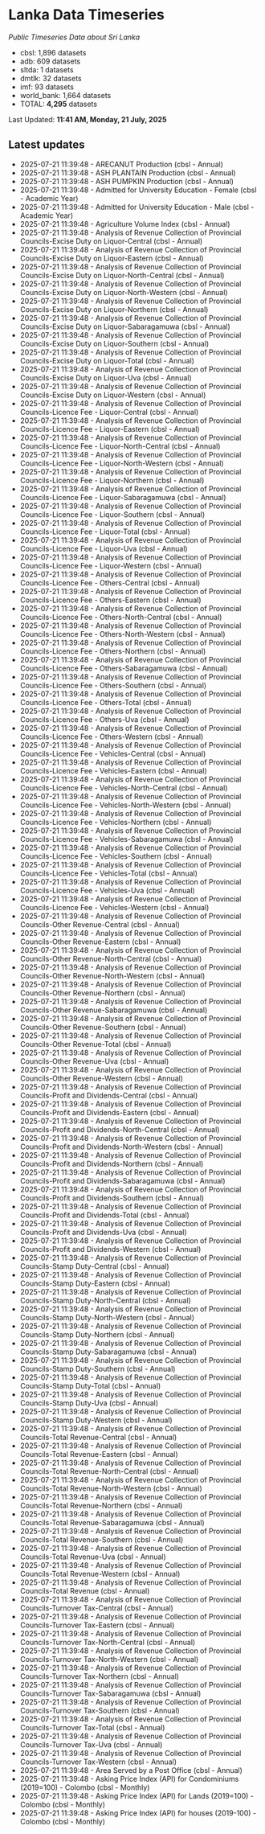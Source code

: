 # Lanka Data Timeseries
*Public Timeseries Data about Sri Lanka*

* cbsl: 1,896 datasets
* adb: 609 datasets
* sltda: 1 datasets
* dmtlk: 32 datasets
* imf: 93 datasets
* world_bank: 1,664 datasets
* TOTAL: **4,295** datasets

Last Updated: **11:41 AM, Monday, 21 July, 2025**

## Latest updates

* 2025-07-21 11:39:48 - ARECANUT Production (cbsl - Annual)
* 2025-07-21 11:39:48 - ASH PLANTAIN Production (cbsl - Annual)
* 2025-07-21 11:39:48 - ASH PUMPKIN Production (cbsl - Annual)
* 2025-07-21 11:39:48 - Admitted for University Education - Female (cbsl - Academic Year)
* 2025-07-21 11:39:48 - Admitted for University Education - Male (cbsl - Academic Year)
* 2025-07-21 11:39:48 - Agriculture Volume Index (cbsl - Annual)
* 2025-07-21 11:39:48 - Analysis of Revenue Collection of Provincial Councils-Excise Duty on Liquor-Central (cbsl - Annual)
* 2025-07-21 11:39:48 - Analysis of Revenue Collection of Provincial Councils-Excise Duty on Liquor-Eastern (cbsl - Annual)
* 2025-07-21 11:39:48 - Analysis of Revenue Collection of Provincial Councils-Excise Duty on Liquor-North-Central (cbsl - Annual)
* 2025-07-21 11:39:48 - Analysis of Revenue Collection of Provincial Councils-Excise Duty on Liquor-North-Western (cbsl - Annual)
* 2025-07-21 11:39:48 - Analysis of Revenue Collection of Provincial Councils-Excise Duty on Liquor-Northern (cbsl - Annual)
* 2025-07-21 11:39:48 - Analysis of Revenue Collection of Provincial Councils-Excise Duty on Liquor-Sabaragamuwa (cbsl - Annual)
* 2025-07-21 11:39:48 - Analysis of Revenue Collection of Provincial Councils-Excise Duty on Liquor-Southern (cbsl - Annual)
* 2025-07-21 11:39:48 - Analysis of Revenue Collection of Provincial Councils-Excise Duty on Liquor-Total (cbsl - Annual)
* 2025-07-21 11:39:48 - Analysis of Revenue Collection of Provincial Councils-Excise Duty on Liquor-Uva (cbsl - Annual)
* 2025-07-21 11:39:48 - Analysis of Revenue Collection of Provincial Councils-Excise Duty on Liquor-Western (cbsl - Annual)
* 2025-07-21 11:39:48 - Analysis of Revenue Collection of Provincial Councils-Licence Fee - Liquor-Central (cbsl - Annual)
* 2025-07-21 11:39:48 - Analysis of Revenue Collection of Provincial Councils-Licence Fee - Liquor-Eastern (cbsl - Annual)
* 2025-07-21 11:39:48 - Analysis of Revenue Collection of Provincial Councils-Licence Fee - Liquor-North-Central (cbsl - Annual)
* 2025-07-21 11:39:48 - Analysis of Revenue Collection of Provincial Councils-Licence Fee - Liquor-North-Western (cbsl - Annual)
* 2025-07-21 11:39:48 - Analysis of Revenue Collection of Provincial Councils-Licence Fee - Liquor-Northern (cbsl - Annual)
* 2025-07-21 11:39:48 - Analysis of Revenue Collection of Provincial Councils-Licence Fee - Liquor-Sabaragamuwa (cbsl - Annual)
* 2025-07-21 11:39:48 - Analysis of Revenue Collection of Provincial Councils-Licence Fee - Liquor-Southern (cbsl - Annual)
* 2025-07-21 11:39:48 - Analysis of Revenue Collection of Provincial Councils-Licence Fee - Liquor-Total (cbsl - Annual)
* 2025-07-21 11:39:48 - Analysis of Revenue Collection of Provincial Councils-Licence Fee - Liquor-Uva (cbsl - Annual)
* 2025-07-21 11:39:48 - Analysis of Revenue Collection of Provincial Councils-Licence Fee - Liquor-Western (cbsl - Annual)
* 2025-07-21 11:39:48 - Analysis of Revenue Collection of Provincial Councils-Licence Fee - Others-Central (cbsl - Annual)
* 2025-07-21 11:39:48 - Analysis of Revenue Collection of Provincial Councils-Licence Fee - Others-Eastern (cbsl - Annual)
* 2025-07-21 11:39:48 - Analysis of Revenue Collection of Provincial Councils-Licence Fee - Others-North-Central (cbsl - Annual)
* 2025-07-21 11:39:48 - Analysis of Revenue Collection of Provincial Councils-Licence Fee - Others-North-Western (cbsl - Annual)
* 2025-07-21 11:39:48 - Analysis of Revenue Collection of Provincial Councils-Licence Fee - Others-Northern (cbsl - Annual)
* 2025-07-21 11:39:48 - Analysis of Revenue Collection of Provincial Councils-Licence Fee - Others-Sabaragamuwa (cbsl - Annual)
* 2025-07-21 11:39:48 - Analysis of Revenue Collection of Provincial Councils-Licence Fee - Others-Southern (cbsl - Annual)
* 2025-07-21 11:39:48 - Analysis of Revenue Collection of Provincial Councils-Licence Fee - Others-Total (cbsl - Annual)
* 2025-07-21 11:39:48 - Analysis of Revenue Collection of Provincial Councils-Licence Fee - Others-Uva (cbsl - Annual)
* 2025-07-21 11:39:48 - Analysis of Revenue Collection of Provincial Councils-Licence Fee - Others-Western (cbsl - Annual)
* 2025-07-21 11:39:48 - Analysis of Revenue Collection of Provincial Councils-Licence Fee - Vehicles-Central (cbsl - Annual)
* 2025-07-21 11:39:48 - Analysis of Revenue Collection of Provincial Councils-Licence Fee - Vehicles-Eastern (cbsl - Annual)
* 2025-07-21 11:39:48 - Analysis of Revenue Collection of Provincial Councils-Licence Fee - Vehicles-North-Central (cbsl - Annual)
* 2025-07-21 11:39:48 - Analysis of Revenue Collection of Provincial Councils-Licence Fee - Vehicles-North-Western (cbsl - Annual)
* 2025-07-21 11:39:48 - Analysis of Revenue Collection of Provincial Councils-Licence Fee - Vehicles-Northern (cbsl - Annual)
* 2025-07-21 11:39:48 - Analysis of Revenue Collection of Provincial Councils-Licence Fee - Vehicles-Sabaragamuwa (cbsl - Annual)
* 2025-07-21 11:39:48 - Analysis of Revenue Collection of Provincial Councils-Licence Fee - Vehicles-Southern (cbsl - Annual)
* 2025-07-21 11:39:48 - Analysis of Revenue Collection of Provincial Councils-Licence Fee - Vehicles-Total (cbsl - Annual)
* 2025-07-21 11:39:48 - Analysis of Revenue Collection of Provincial Councils-Licence Fee - Vehicles-Uva (cbsl - Annual)
* 2025-07-21 11:39:48 - Analysis of Revenue Collection of Provincial Councils-Licence Fee - Vehicles-Western (cbsl - Annual)
* 2025-07-21 11:39:48 - Analysis of Revenue Collection of Provincial Councils-Other Revenue-Central (cbsl - Annual)
* 2025-07-21 11:39:48 - Analysis of Revenue Collection of Provincial Councils-Other Revenue-Eastern (cbsl - Annual)
* 2025-07-21 11:39:48 - Analysis of Revenue Collection of Provincial Councils-Other Revenue-North-Central (cbsl - Annual)
* 2025-07-21 11:39:48 - Analysis of Revenue Collection of Provincial Councils-Other Revenue-North-Western (cbsl - Annual)
* 2025-07-21 11:39:48 - Analysis of Revenue Collection of Provincial Councils-Other Revenue-Northern (cbsl - Annual)
* 2025-07-21 11:39:48 - Analysis of Revenue Collection of Provincial Councils-Other Revenue-Sabaragamuwa (cbsl - Annual)
* 2025-07-21 11:39:48 - Analysis of Revenue Collection of Provincial Councils-Other Revenue-Southern (cbsl - Annual)
* 2025-07-21 11:39:48 - Analysis of Revenue Collection of Provincial Councils-Other Revenue-Total (cbsl - Annual)
* 2025-07-21 11:39:48 - Analysis of Revenue Collection of Provincial Councils-Other Revenue-Uva (cbsl - Annual)
* 2025-07-21 11:39:48 - Analysis of Revenue Collection of Provincial Councils-Other Revenue-Western (cbsl - Annual)
* 2025-07-21 11:39:48 - Analysis of Revenue Collection of Provincial Councils-Profit and Dividends-Central (cbsl - Annual)
* 2025-07-21 11:39:48 - Analysis of Revenue Collection of Provincial Councils-Profit and Dividends-Eastern (cbsl - Annual)
* 2025-07-21 11:39:48 - Analysis of Revenue Collection of Provincial Councils-Profit and Dividends-North-Central (cbsl - Annual)
* 2025-07-21 11:39:48 - Analysis of Revenue Collection of Provincial Councils-Profit and Dividends-North-Western (cbsl - Annual)
* 2025-07-21 11:39:48 - Analysis of Revenue Collection of Provincial Councils-Profit and Dividends-Northern (cbsl - Annual)
* 2025-07-21 11:39:48 - Analysis of Revenue Collection of Provincial Councils-Profit and Dividends-Sabaragamuwa (cbsl - Annual)
* 2025-07-21 11:39:48 - Analysis of Revenue Collection of Provincial Councils-Profit and Dividends-Southern (cbsl - Annual)
* 2025-07-21 11:39:48 - Analysis of Revenue Collection of Provincial Councils-Profit and Dividends-Total (cbsl - Annual)
* 2025-07-21 11:39:48 - Analysis of Revenue Collection of Provincial Councils-Profit and Dividends-Uva (cbsl - Annual)
* 2025-07-21 11:39:48 - Analysis of Revenue Collection of Provincial Councils-Profit and Dividends-Western (cbsl - Annual)
* 2025-07-21 11:39:48 - Analysis of Revenue Collection of Provincial Councils-Stamp Duty-Central (cbsl - Annual)
* 2025-07-21 11:39:48 - Analysis of Revenue Collection of Provincial Councils-Stamp Duty-Eastern (cbsl - Annual)
* 2025-07-21 11:39:48 - Analysis of Revenue Collection of Provincial Councils-Stamp Duty-North-Central (cbsl - Annual)
* 2025-07-21 11:39:48 - Analysis of Revenue Collection of Provincial Councils-Stamp Duty-North-Western (cbsl - Annual)
* 2025-07-21 11:39:48 - Analysis of Revenue Collection of Provincial Councils-Stamp Duty-Northern (cbsl - Annual)
* 2025-07-21 11:39:48 - Analysis of Revenue Collection of Provincial Councils-Stamp Duty-Sabaragamuwa (cbsl - Annual)
* 2025-07-21 11:39:48 - Analysis of Revenue Collection of Provincial Councils-Stamp Duty-Southern (cbsl - Annual)
* 2025-07-21 11:39:48 - Analysis of Revenue Collection of Provincial Councils-Stamp Duty-Total (cbsl - Annual)
* 2025-07-21 11:39:48 - Analysis of Revenue Collection of Provincial Councils-Stamp Duty-Uva (cbsl - Annual)
* 2025-07-21 11:39:48 - Analysis of Revenue Collection of Provincial Councils-Stamp Duty-Western (cbsl - Annual)
* 2025-07-21 11:39:48 - Analysis of Revenue Collection of Provincial Councils-Total Revenue-Central (cbsl - Annual)
* 2025-07-21 11:39:48 - Analysis of Revenue Collection of Provincial Councils-Total Revenue-Eastern (cbsl - Annual)
* 2025-07-21 11:39:48 - Analysis of Revenue Collection of Provincial Councils-Total Revenue-North-Central (cbsl - Annual)
* 2025-07-21 11:39:48 - Analysis of Revenue Collection of Provincial Councils-Total Revenue-North-Western (cbsl - Annual)
* 2025-07-21 11:39:48 - Analysis of Revenue Collection of Provincial Councils-Total Revenue-Northern (cbsl - Annual)
* 2025-07-21 11:39:48 - Analysis of Revenue Collection of Provincial Councils-Total Revenue-Sabaragamuwa (cbsl - Annual)
* 2025-07-21 11:39:48 - Analysis of Revenue Collection of Provincial Councils-Total Revenue-Southern (cbsl - Annual)
* 2025-07-21 11:39:48 - Analysis of Revenue Collection of Provincial Councils-Total Revenue-Uva (cbsl - Annual)
* 2025-07-21 11:39:48 - Analysis of Revenue Collection of Provincial Councils-Total Revenue-Western (cbsl - Annual)
* 2025-07-21 11:39:48 - Analysis of Revenue Collection of Provincial Councils-Total Revenue (cbsl - Annual)
* 2025-07-21 11:39:48 - Analysis of Revenue Collection of Provincial Councils-Turnover Tax-Central (cbsl - Annual)
* 2025-07-21 11:39:48 - Analysis of Revenue Collection of Provincial Councils-Turnover Tax-Eastern (cbsl - Annual)
* 2025-07-21 11:39:48 - Analysis of Revenue Collection of Provincial Councils-Turnover Tax-North-Central (cbsl - Annual)
* 2025-07-21 11:39:48 - Analysis of Revenue Collection of Provincial Councils-Turnover Tax-North-Western (cbsl - Annual)
* 2025-07-21 11:39:48 - Analysis of Revenue Collection of Provincial Councils-Turnover Tax-Northern (cbsl - Annual)
* 2025-07-21 11:39:48 - Analysis of Revenue Collection of Provincial Councils-Turnover Tax-Sabaragamuwa (cbsl - Annual)
* 2025-07-21 11:39:48 - Analysis of Revenue Collection of Provincial Councils-Turnover Tax-Southern (cbsl - Annual)
* 2025-07-21 11:39:48 - Analysis of Revenue Collection of Provincial Councils-Turnover Tax-Total (cbsl - Annual)
* 2025-07-21 11:39:48 - Analysis of Revenue Collection of Provincial Councils-Turnover Tax-Uva (cbsl - Annual)
* 2025-07-21 11:39:48 - Analysis of Revenue Collection of Provincial Councils-Turnover Tax-Western (cbsl - Annual)
* 2025-07-21 11:39:48 - Area Served by a Post Office (cbsl - Annual)
* 2025-07-21 11:39:48 - Asking Price Index (API) for Condominiums (2019=100) - Colombo (cbsl - Monthly)
* 2025-07-21 11:39:48 - Asking Price Index (API) for Lands (2019=100) - Colombo (cbsl - Monthly)
* 2025-07-21 11:39:48 - Asking Price Index (API) for houses (2019-100) - Colombo (cbsl - Monthly)